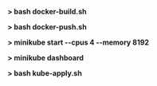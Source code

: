 <b><p>> bash docker-build.sh
<b><p>> bash docker-push.sh
<b><p>> minikube start --cpus 4 --memory 8192
<b><p>> minikube dashboard
<b><p>> bash kube-apply.sh